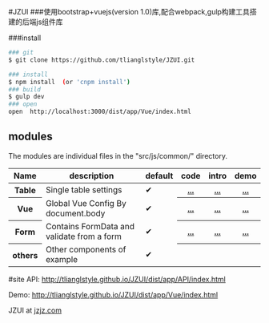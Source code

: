 #JZUI
###使用bootstrap+vuejs(version 1.0)库,配合webpack,gulp构建工具搭建的后端js组件库

###install
``` bash
### git
$ git clone https://github.com/tlianglstyle/JZUI.git

### install 
$ npm install  (or 'cnpm install')
### build
$ gulp dev
### open
open  http://localhost:3000/dist/app/Vue/index.html

```
## modules

The modules are individual files in the "src/js/common/" directory.

<table>
<thead><tr>
  <th>Name</th><th>description</th><th>default</th><th>code</th><th>intro</th><th>demo</th>
</tr></thead>
<tbody>
  <tr>
    <th>Table</th>
    <td>Single table settings</td>
    <td>✔</td>
		<th><a target="_blank" href="https://github.com/tlianglstyle/JZUI/blob/master/src/js/app/JZ/Table.js">...</a></th>
		<th><a target="_blank" href="http://tlianglstyle.github.io/JZUI/dist/app/Table/Table.html">...</a></th>
		<th><a target="_blank" href="http://tlianglstyle.github.io/JZUI/dist/app/Table/Table.html">...</a></th>
  </tr>
  <tr>
    <th>Vue</th>
    <td>Global Vue Config By document.body</td>
    <td>✔</td>
		<th><a target="_blank" href="https://github.com/tlianglstyle/JZUI/blob/master/src/js/app/JZ/VueInit.js">...</a></th>
		<th><a target="_blank" href="http://tlianglstyle.github.io/JZUI/dist/app/Vue/index.html">...</a></th>
		<th><a target="_blank" href="http://tlianglstyle.github.io/JZUI/dist/app/Vue/index.html">...</a></th>
  </tr>
  <tr>
    <th>Form</th>
    <td>Contains FormData and validate from a form</td>
    <td>✔</td>
		<th><a target="_blank" href="https://github.com/tlianglstyle/JZUI/blob/master/src/js/app/JZ/Form.js">...</a></th>
		<th><a target="_blank" href="http://tlianglstyle.github.io/JZUI/dist/app/Form/index.html">...</a></th>
		<th><a target="_blank" href="http://tlianglstyle.github.io/JZUI/dist/app/Form/index.html">...</a></th>
  </tr>
  <tr>
    <th>others</th>
    <td>Other components of example</td>
    <td>✔</td>
    <th></th>
    <th></th>
    <th></th>
  </tr>
</tbody>
</table>

#site
API: <http://tlianglstyle.github.io/JZUI/dist/app/API/index.html>

Demo: <http://tlianglstyle.github.io/JZUI/dist/app/Vue/index.html>


JZUI at [jzjz.com](http://www.jzjz.com) 